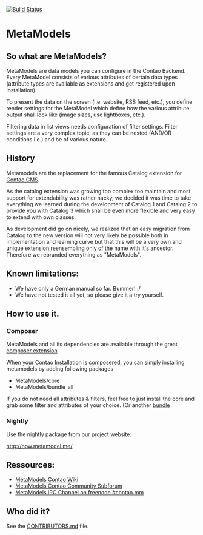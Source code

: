[![Build Status](https://travis-ci.org/MetaModels/core.png?branch=tng)](https://travis-ci.org/MetaModels/core)

MetaModels
==========

So what are MetaModels?
-----------------------

MetaModels are data models you can configure in the Contao Backend. Every MetaModel consists of various attributes of certain data types (attribute types are available as extensions and get registered upon installation).

To present the data on the screen (i.e. website, RSS feed, etc.), you define render settings for the MetaModel which define how the various attribute output shall look like (image sizes, use lightboxes, etc.).

Filtering data in list views needs configuration of filter settings. Filter settings are a very complex topic, as they can be nested (AND/OR conditions i.e.) and be of various nature.

History
------------------
Metamodels are the replacement for the famous Catalog extension for [Contao CMS](https://github.com/contao/core).

As the catalog extension was growing too complex too maintain and most support for extendability was rather hacky, we decided it was time to take everything we learned during the development of Catalog 1 and Catalog 2 to provide you with Catalog 3 which shall be even more flexible and very easy to extend with own classes.

As development did go on nicely, we realized that an easy migration from Catalog to the new version will not very likely be possible both in implementation and learning curve but that this will be a very own and unique extension reensembling only of the name with it's ancestor.
Therefore we rebranded everything as "MetaModels".


Known limitations:
------------------

* We have only a German manual so far. Bummer! :/
* We have not tested it all yet, so please give it a try yourself.


How to use it.
--------------

### Composer

MetaModels and all its dependencies are available through the great [composer extension](https://c-c-a.org/ueber-composer) 

When your Contao Installation is composered, you can simply installing metamodels by adding following packages

* MetaModels/core 
* MetaModels/bundle_all 

If you do not need all attributes & filters, feel free to just install the core and grab some filter and attributes of your choice. (Or another [bundle](https://github.com/MetaModels?query=bundle)

### Nightly

Use the nightly package from our project website:

http://now.metamodel.me/

Ressources:
-----------

* [MetaModels Contao Wiki](http://de.contaowiki.org/MetaModels)
* [MetaModels Contao Community Subforum](https://community.contao.org/de/forumdisplay.php?149-MetaModels)
* [MetaModels IRC Channel on freenode #contao.mm](irc://chat.freenode.net/#contao.mm)

Who did it?
-----------

See the [CONTRIBUTORS.md](https://github.com/MetaModels/core/tree/master/CONTRIBUTORS.md) file.
